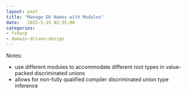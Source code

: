 ```yaml
---
layout: post
title: "Manage DU Names with Modules"
date:   2015-5-15 02:35:00
categories:
- fsharp
- domain-driven-design
---
```


Notes:
- use different modules to accommodate different root types in value-packed discriminated unions
- allows for non-fully qualified compiler discriminated union type inference
